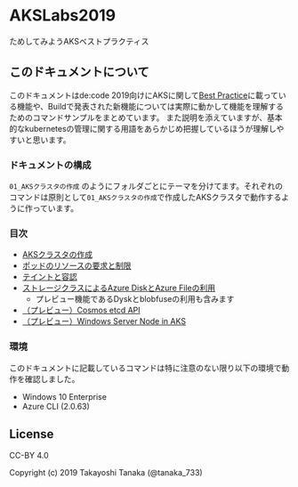 # AKSLabs2019

ためしてみようAKSベストプラクティス

## このドキュメントについて

このドキュメントはde:code 2019向けにAKSに関して[Best Practice](https://docs.microsoft.com/ja-jp/azure/aks/best-practices)に載っている機能や、Buildで発表された新機能については実際に動かして機能を理解するためのコマンドサンプルをまとめています。
また説明を添えていますが、基本的なkubernetesの管理に関する用語をあらかじめ把握しているほうが理解しやすいと思います。

### ドキュメントの構成

`01_AKSクラスタの作成` のようにフォルダごとにテーマを分けてます。それぞれのコマンドは原則として`01_AKSクラスタの作成`で作成したAKSクラスタで動作するように作っています。

### 目次

- [AKSクラスタの作成](./01_AKSクラスタの作成)
- [ポッドのリソースの要求と制限](./02_ポッドのリソースの要求と制限)
- [テイントと容認](./03_テイントと容認)
- [ストレージクラスによるAzure DiskとAzure Fileの利用](./04_ストレージクラス)
  - プレビュー機能であるDyskとblobfuseの利用も含みます
- [（プレビュー）Cosmos etcd API](./99_extra/CosmosEtcd.md)
- [（プレビュー）Windows Server Node in AKS](./99_extra/Winsvrnode.md)

### 環境

このドキュメントに記載しているコマンドは特に注意のない限り以下の環境で動作を確認しました。

- Windows 10 Enterprise
- Azure CLI (2.0.63)
 
## License
 
CC-BY 4.0

Copyright (c) 2019 Takayoshi Tanaka (@tanaka_733)
